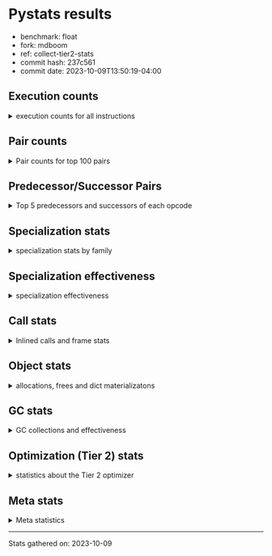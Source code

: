 
# Pystats results

- benchmark: float
- fork: mdboom
- ref: collect-tier2-stats
- commit hash: 237c561
- commit date: 2023-10-09T13:50:19-04:00

## Execution counts

<details>
<summary> execution counts for all instructions </summary>

|Name | Count | Self | Cumulative | Miss ratio | 
|---|---:|---:|---:|---:|
| LOAD_FAST | 30,068,220 | 16.7% | 16.7% |  |
| STORE_ATTR_SLOT | 18,019,140 | 10.0% | 26.7% |  |
| ENTER_EXECUTOR | 12,009,360 | 6.7% | 33.4% |  |
| BINARY_OP | 12,003,200 | 6.7% | 40.0% |  |
| LOAD_CONST | 12,000,300 | 6.7% | 46.7% |  |
| LOAD_GLOBAL_MODULE | 12,000,280 | 6.7% | 53.3% |  |
| LOAD_FAST_LOAD_FAST | 12,000,180 | 6.7% | 60.0% |  |
| CALL_BUILTIN_O | 12,000,060 | 6.7% | 66.7% |  |
| RETURN_CONST | 12,000,000 | 6.7% | 73.3% |  |
| STORE_FAST | 6,010,140 | 3.3% | 76.6% |  |
| CALL | 6,001,820 | 3.3% | 80.0% |  |
| RESUME_CHECK | 6,000,300 | 3.3% | 83.3% | 0.1% |
| COPY | 6,000,180 | 3.3% | 86.6% |  |
| BINARY_OP_MULTIPLY_FLOAT | 6,000,180 | 3.3% | 90.0% |  |
| POP_TOP | 6,000,120 | 3.3% | 93.3% |  |
| INTERPRETER_EXIT | 6,000,060 | 3.3% | 96.6% |  |
| STORE_SUBSCR_LIST_INT | 6,000,000 | 3.3% | 100.0% |  |
| LOAD_ATTR_SLOT | 38,640 | 0.0% | 100.0% |  |
| POP_JUMP_IF_FALSE | 9,720 | 0.0% | 100.0% |  |
| COMPARE_OP_FLOAT | 9,660 | 0.0% | 100.0% |  |
| RETURN_VALUE | 9,540 | 0.0% | 100.0% |  |
| JUMP_FORWARD | 4,800 | 0.0% | 100.0% |  |
| PUSH_NULL | 300 | 0.0% | 100.0% |  |
| GET_ITER | 180 | 0.0% | 100.0% |  |
| SWAP | 180 | 0.0% | 100.0% |  |
| CALL_PY_EXACT_ARGS | 180 | 0.0% | 100.0% |  |
| LOAD_DEREF | 120 | 0.0% | 100.0% |  |
| BINARY_OP_ADD_FLOAT | 120 | 0.0% | 100.0% |  |
| FOR_ITER_LIST | 120 | 0.0% | 100.0% |  |
| LOAD_ATTR_METHOD_NO_DICT | 120 | 0.0% | 100.0% |  |
| LOAD_GLOBAL | 100 | 0.0% | 100.0% |  |
| LOAD_ATTR_MODULE | 100 | 0.0% | 100.0% |  |
| BINARY_SLICE | 60 | 0.0% | 100.0% |  |
| NOP | 60 | 0.0% | 100.0% |  |
| BUILD_LIST | 60 | 0.0% | 100.0% |  |
| CALL_FUNCTION_EX | 60 | 0.0% | 100.0% |  |
| COPY_FREE_VARS | 60 | 0.0% | 100.0% |  |
| LOAD_ATTR | 60 | 0.0% | 100.0% |  |
| BINARY_OP_SUBTRACT_FLOAT | 60 | 0.0% | 100.0% |  |
| BINARY_SUBSCR_LIST_INT | 60 | 0.0% | 100.0% |  |
| CALL_BUILTIN_CLASS | 60 | 0.0% | 100.0% |  |
| COMPARE_OP_INT | 60 | 0.0% | 100.0% |  |
| FOR_ITER_RANGE | 60 | 0.0% | 100.0% |  |
| LOAD_GLOBAL_BUILTIN | 60 | 0.0% | 100.0% |  |
| BINARY_SUBSCR | 20 | 0.0% | 100.0% |  |
| COMPARE_OP | 20 | 0.0% | 100.0% |  |


</details>

## Pair counts

<details>
<summary> Pair counts for top 100 pairs </summary>

|Pair | Count | Self | Cumulative | 
|---|---:|---:|---:|
| LOAD_FAST STORE_ATTR_SLOT | 18,018,960 | 10.0% | 10.0% |
| LOAD_GLOBAL_MODULE LOAD_FAST | 12,000,120 | 6.7% | 16.7% |
| BINARY_OP LOAD_FAST | 12,000,000 | 6.7% | 23.3% |
| LOAD_CONST BINARY_OP | 12,000,000 | 6.7% | 30.0% |
| LOAD_FAST CALL_BUILTIN_O | 12,000,000 | 6.7% | 36.6% |
| LOAD_FAST_LOAD_FAST BINARY_OP_MULTIPLY_FLOAT | 6,000,180 | 3.3% | 40.0% |
| STORE_FAST LOAD_GLOBAL_MODULE | 6,000,120 | 3.3% | 43.3% |
| CACHE RESUME_CHECK | 6,000,060 | 3.3% | 46.6% |
| STORE_ATTR_SLOT RETURN_CONST | 6,000,060 | 3.3% | 50.0% |
| RESUME_CHECK LOAD_GLOBAL_MODULE | 6,000,040 | 3.3% | 53.3% |
| POP_TOP ENTER_EXECUTOR | 6,000,000 | 3.3% | 56.6% |
| CALL LOAD_FAST_LOAD_FAST | 6,000,000 | 3.3% | 59.9% |
| COPY LOAD_FAST | 6,000,000 | 3.3% | 63.3% |
| LOAD_FAST_LOAD_FAST STORE_SUBSCR_LIST_INT | 6,000,000 | 3.3% | 66.6% |
| RETURN_CONST INTERPRETER_EXIT | 6,000,000 | 3.3% | 69.9% |
| RETURN_CONST POP_TOP | 6,000,000 | 3.3% | 73.3% |
| BINARY_OP_MULTIPLY_FLOAT LOAD_CONST | 6,000,000 | 3.3% | 76.6% |
| CALL_BUILTIN_O COPY | 6,000,000 | 3.3% | 79.9% |
| CALL_BUILTIN_O LOAD_CONST | 6,000,000 | 3.3% | 83.3% |
| STORE_ATTR_SLOT LOAD_FAST_LOAD_FAST | 6,000,000 | 3.3% | 86.6% |
| STORE_ATTR_SLOT STORE_FAST | 6,000,000 | 3.3% | 89.9% |
| STORE_SUBSCR_LIST_INT ENTER_EXECUTOR | 6,000,000 | 3.3% | 93.2% |
| ENTER_EXECUTOR CALL | 5,999,940 | 3.3% | 96.6% |
| ENTER_EXECUTOR RETURN_CONST | 5,999,940 | 3.3% | 99.9% |
| LOAD_FAST LOAD_ATTR_SLOT | 38,460 | 0.0% | 99.9% |
| LOAD_ATTR_SLOT LOAD_FAST | 24,000 | 0.0% | 99.9% |
| STORE_ATTR_SLOT LOAD_FAST | 19,080 | 0.0% | 100.0% |
| POP_JUMP_IF_FALSE LOAD_FAST | 9,720 | 0.0% | 100.0% |
| COMPARE_OP_FLOAT POP_JUMP_IF_FALSE | 9,660 | 0.0% | 100.0% |
| LOAD_ATTR_SLOT COMPARE_OP_FLOAT | 9,660 | 0.0% | 100.0% |
| LOAD_FAST RETURN_VALUE | 9,480 | 0.0% | 100.0% |
| ENTER_EXECUTOR LOAD_FAST | 9,420 | 0.0% | 100.0% |
| RETURN_VALUE STORE_FAST | 9,360 | 0.0% | 100.0% |
| STORE_FAST ENTER_EXECUTOR | 9,360 | 0.0% | 100.0% |
| JUMP_FORWARD LOAD_FAST | 4,800 | 0.0% | 100.0% |
| LOAD_ATTR_SLOT JUMP_FORWARD | 4,800 | 0.0% | 100.0% |
| BINARY_OP BINARY_OP | 2,940 | 0.0% | 100.0% |
| CALL CALL | 1,540 | 0.0% | 100.0% |
| STORE_FAST LOAD_FAST | 540 | 0.0% | 100.0% |
| LOAD_FAST BINARY_OP | 260 | 0.0% | 100.0% |
| PUSH_NULL CALL | 240 | 0.0% | 100.0% |
| BINARY_OP SWAP | 180 | 0.0% | 100.0% |
| COPY LOAD_ATTR_SLOT | 180 | 0.0% | 100.0% |
| LOAD_FAST PUSH_NULL | 180 | 0.0% | 100.0% |
| LOAD_FAST COPY | 180 | 0.0% | 100.0% |
| LOAD_FAST LOAD_CONST | 180 | 0.0% | 100.0% |
| SWAP STORE_ATTR_SLOT | 180 | 0.0% | 100.0% |
| CALL_PY_EXACT_ARGS RESUME_CHECK | 180 | 0.0% | 100.0% |
| LOAD_ATTR_SLOT STORE_FAST | 180 | 0.0% | 100.0% |
| RESUME_CHECK LOAD_FAST | 180 | 0.0% | 100.0% |
| GET_ITER FOR_ITER_LIST | 120 | 0.0% | 100.0% |
| CALL POP_TOP | 120 | 0.0% | 100.0% |
| LOAD_FAST LOAD_ATTR_METHOD_NO_DICT | 120 | 0.0% | 100.0% |
| BINARY_OP_MULTIPLY_FLOAT BINARY_OP_ADD_FLOAT | 120 | 0.0% | 100.0% |
| FOR_ITER_LIST STORE_FAST | 120 | 0.0% | 100.0% |
| LOAD_FAST CALL | 100 | 0.0% | 100.0% |
| LOAD_FAST CALL_PY_EXACT_ARGS | 100 | 0.0% | 100.0% |
| BINARY_SLICE GET_ITER | 60 | 0.0% | 100.0% |
| GET_ITER FOR_ITER_RANGE | 60 | 0.0% | 100.0% |
| NOP LOAD_DEREF | 60 | 0.0% | 100.0% |
| POP_TOP NOP | 60 | 0.0% | 100.0% |
| POP_TOP LOAD_FAST | 60 | 0.0% | 100.0% |
| PUSH_NULL LOAD_FAST | 60 | 0.0% | 100.0% |
| RETURN_VALUE INTERPRETER_EXIT | 60 | 0.0% | 100.0% |
| RETURN_VALUE RETURN_VALUE | 60 | 0.0% | 100.0% |
| BINARY_OP STORE_FAST | 60 | 0.0% | 100.0% |
| BUILD_LIST LOAD_FAST | 60 | 0.0% | 100.0% |
| CALL LOAD_FAST | 60 | 0.0% | 100.0% |
| CALL STORE_FAST | 60 | 0.0% | 100.0% |
| CALL_FUNCTION_EX COPY_FREE_VARS | 60 | 0.0% | 100.0% |
| COPY_FREE_VARS RESUME_CHECK | 60 | 0.0% | 100.0% |
| LOAD_CONST BINARY_SLICE | 60 | 0.0% | 100.0% |
| LOAD_CONST BUILD_LIST | 60 | 0.0% | 100.0% |
| LOAD_CONST LOAD_CONST | 60 | 0.0% | 100.0% |
| LOAD_DEREF PUSH_NULL | 60 | 0.0% | 100.0% |
| LOAD_DEREF STORE_FAST | 60 | 0.0% | 100.0% |
| LOAD_FAST GET_ITER | 60 | 0.0% | 100.0% |
| LOAD_FAST CALL_FUNCTION_EX | 60 | 0.0% | 100.0% |
| LOAD_GLOBAL LOAD_GLOBAL_MODULE | 60 | 0.0% | 100.0% |
| STORE_FAST LOAD_DEREF | 60 | 0.0% | 100.0% |
| BINARY_OP_ADD_FLOAT LOAD_FAST_LOAD_FAST | 60 | 0.0% | 100.0% |
| BINARY_OP_ADD_FLOAT CALL_BUILTIN_O | 60 | 0.0% | 100.0% |
| BINARY_OP_MULTIPLY_FLOAT LOAD_FAST_LOAD_FAST | 60 | 0.0% | 100.0% |
| BINARY_OP_SUBTRACT_FLOAT STORE_FAST | 60 | 0.0% | 100.0% |
| BINARY_SUBSCR_LIST_INT STORE_FAST | 60 | 0.0% | 100.0% |
| CALL_BUILTIN_CLASS GET_ITER | 60 | 0.0% | 100.0% |
| CALL_BUILTIN_O STORE_FAST | 60 | 0.0% | 100.0% |
| COMPARE_OP_INT POP_JUMP_IF_FALSE | 60 | 0.0% | 100.0% |
| FOR_ITER_RANGE STORE_FAST | 60 | 0.0% | 100.0% |
| LOAD_ATTR_METHOD_NO_DICT LOAD_FAST | 60 | 0.0% | 100.0% |
| LOAD_ATTR_METHOD_NO_DICT CALL_PY_EXACT_ARGS | 60 | 0.0% | 100.0% |
| LOAD_ATTR_MODULE STORE_FAST | 60 | 0.0% | 100.0% |
| LOAD_GLOBAL_BUILTIN LOAD_FAST | 60 | 0.0% | 100.0% |
| LOAD_GLOBAL_MODULE LOAD_FAST_LOAD_FAST | 60 | 0.0% | 100.0% |
| LOAD_GLOBAL_MODULE LOAD_ATTR_MODULE | 60 | 0.0% | 100.0% |
| RESUME_CHECK LOAD_CONST | 60 | 0.0% | 100.0% |
| RETURN_VALUE LOAD_GLOBAL | 40 | 0.0% | 100.0% |
| ENTER_EXECUTOR LOAD_GLOBAL_MODULE | 40 | 0.0% | 100.0% |
| LOAD_ATTR LOAD_ATTR_MODULE | 40 | 0.0% | 100.0% |
| LOAD_CONST BINARY_SUBSCR_LIST_INT | 40 | 0.0% | 100.0% |


</details>

## Predecessor/Successor Pairs

<details>
<summary> Top 5 predecessors and successors of each opcode </summary>

### BINARY_SLICE

<details>
<summary> Successors and predecessors for BINARY_SLICE </summary>

|Predecessors | Count | Percentage | 
|---|---:|---:|
| LOAD_CONST | 60 | 100.0% |

|Successors | Count | Percentage | 
|---|---:|---:|
| GET_ITER | 60 | 100.0% |


</details>

### CACHE

<details>
<summary> Successors and predecessors for CACHE </summary>

|Successors | Count | Percentage | 
|---|---:|---:|
| RESUME_CHECK | 6,000,060 | 100.0% |


</details>

### BINARY_SUBSCR

<details>
<summary> Successors and predecessors for BINARY_SUBSCR </summary>

|Predecessors | Count | Percentage | 
|---|---:|---:|
| LOAD_CONST | 20 | 100.0% |

|Successors | Count | Percentage | 
|---|---:|---:|
| BINARY_SUBSCR_LIST_INT | 20 | 100.0% |


</details>

### GET_ITER

<details>
<summary> Successors and predecessors for GET_ITER </summary>

|Predecessors | Count | Percentage | 
|---|---:|---:|
| BINARY_SLICE | 60 | 33.3% |
| LOAD_FAST | 60 | 33.3% |
| CALL_BUILTIN_CLASS | 60 | 33.3% |

|Successors | Count | Percentage | 
|---|---:|---:|
| FOR_ITER_LIST | 120 | 66.7% |
| FOR_ITER_RANGE | 60 | 33.3% |


</details>

### INTERPRETER_EXIT

<details>
<summary> Successors and predecessors for INTERPRETER_EXIT </summary>

|Predecessors | Count | Percentage | 
|---|---:|---:|
| RETURN_CONST | 6,000,000 | 100.0% |
| RETURN_VALUE | 60 | 0.0% |


</details>

### NOP

<details>
<summary> Successors and predecessors for NOP </summary>

|Predecessors | Count | Percentage | 
|---|---:|---:|
| POP_TOP | 60 | 100.0% |

|Successors | Count | Percentage | 
|---|---:|---:|
| LOAD_DEREF | 60 | 100.0% |


</details>

### POP_TOP

<details>
<summary> Successors and predecessors for POP_TOP </summary>

|Predecessors | Count | Percentage | 
|---|---:|---:|
| RETURN_CONST | 6,000,000 | 100.0% |
| CALL | 120 | 0.0% |

|Successors | Count | Percentage | 
|---|---:|---:|
| ENTER_EXECUTOR | 6,000,000 | 100.0% |
| NOP | 60 | 0.0% |
| LOAD_FAST | 60 | 0.0% |


</details>

### PUSH_NULL

<details>
<summary> Successors and predecessors for PUSH_NULL </summary>

|Predecessors | Count | Percentage | 
|---|---:|---:|
| LOAD_FAST | 180 | 60.0% |
| LOAD_DEREF | 60 | 20.0% |
| LOAD_ATTR_MODULE | 40 | 13.3% |
| LOAD_ATTR | 20 | 6.7% |

|Successors | Count | Percentage | 
|---|---:|---:|
| CALL | 240 | 80.0% |
| LOAD_FAST | 60 | 20.0% |


</details>

### RETURN_VALUE

<details>
<summary> Successors and predecessors for RETURN_VALUE </summary>

|Predecessors | Count | Percentage | 
|---|---:|---:|
| LOAD_FAST | 9,480 | 99.4% |
| RETURN_VALUE | 60 | 0.6% |

|Successors | Count | Percentage | 
|---|---:|---:|
| STORE_FAST | 9,360 | 98.1% |
| INTERPRETER_EXIT | 60 | 0.6% |
| RETURN_VALUE | 60 | 0.6% |
| LOAD_GLOBAL | 40 | 0.4% |
| LOAD_GLOBAL_MODULE | 20 | 0.2% |


</details>

### BINARY_OP

<details>
<summary> Successors and predecessors for BINARY_OP </summary>

|Predecessors | Count | Percentage | 
|---|---:|---:|
| LOAD_CONST | 12,000,000 | 100.0% |
| BINARY_OP | 2,940 | 0.0% |
| LOAD_FAST | 260 | 0.0% |

|Successors | Count | Percentage | 
|---|---:|---:|
| LOAD_FAST | 12,000,000 | 100.0% |
| BINARY_OP | 2,940 | 0.0% |
| SWAP | 180 | 0.0% |
| STORE_FAST | 60 | 0.0% |
| BINARY_OP_SUBTRACT_FLOAT | 20 | 0.0% |


</details>

### BUILD_LIST

<details>
<summary> Successors and predecessors for BUILD_LIST </summary>

|Predecessors | Count | Percentage | 
|---|---:|---:|
| LOAD_CONST | 60 | 100.0% |

|Successors | Count | Percentage | 
|---|---:|---:|
| LOAD_FAST | 60 | 100.0% |


</details>

### CALL

<details>
<summary> Successors and predecessors for CALL </summary>

|Predecessors | Count | Percentage | 
|---|---:|---:|
| ENTER_EXECUTOR | 5,999,940 | 100.0% |
| CALL | 1,540 | 0.0% |
| PUSH_NULL | 240 | 0.0% |
| LOAD_FAST | 100 | 0.0% |

|Successors | Count | Percentage | 
|---|---:|---:|
| LOAD_FAST_LOAD_FAST | 6,000,000 | 100.0% |
| CALL | 1,540 | 0.0% |
| POP_TOP | 120 | 0.0% |
| LOAD_FAST | 60 | 0.0% |
| STORE_FAST | 60 | 0.0% |


</details>

### CALL_FUNCTION_EX

<details>
<summary> Successors and predecessors for CALL_FUNCTION_EX </summary>

|Predecessors | Count | Percentage | 
|---|---:|---:|
| LOAD_FAST | 60 | 100.0% |

|Successors | Count | Percentage | 
|---|---:|---:|
| COPY_FREE_VARS | 60 | 100.0% |


</details>

### COMPARE_OP

<details>
<summary> Successors and predecessors for COMPARE_OP </summary>

|Predecessors | Count | Percentage | 
|---|---:|---:|
| LOAD_CONST | 20 | 100.0% |

|Successors | Count | Percentage | 
|---|---:|---:|
| COMPARE_OP_INT | 20 | 100.0% |


</details>

### COPY

<details>
<summary> Successors and predecessors for COPY </summary>

|Predecessors | Count | Percentage | 
|---|---:|---:|
| CALL_BUILTIN_O | 6,000,000 | 100.0% |
| LOAD_FAST | 180 | 0.0% |

|Successors | Count | Percentage | 
|---|---:|---:|
| LOAD_FAST | 6,000,000 | 100.0% |
| LOAD_ATTR_SLOT | 180 | 0.0% |


</details>

### COPY_FREE_VARS

<details>
<summary> Successors and predecessors for COPY_FREE_VARS </summary>

|Predecessors | Count | Percentage | 
|---|---:|---:|
| CALL_FUNCTION_EX | 60 | 100.0% |

|Successors | Count | Percentage | 
|---|---:|---:|
| RESUME_CHECK | 60 | 100.0% |


</details>

### ENTER_EXECUTOR

<details>
<summary> Successors and predecessors for ENTER_EXECUTOR </summary>

|Predecessors | Count | Percentage | 
|---|---:|---:|
| POP_TOP | 6,000,000 | 50.0% |
| STORE_SUBSCR_LIST_INT | 6,000,000 | 50.0% |
| STORE_FAST | 9,360 | 0.1% |

|Successors | Count | Percentage | 
|---|---:|---:|
| CALL | 5,999,940 | 50.0% |
| RETURN_CONST | 5,999,940 | 50.0% |
| LOAD_FAST | 9,420 | 0.1% |
| LOAD_GLOBAL_MODULE | 40 | 0.0% |
| LOAD_GLOBAL | 20 | 0.0% |


</details>

### JUMP_FORWARD

<details>
<summary> Successors and predecessors for JUMP_FORWARD </summary>

|Predecessors | Count | Percentage | 
|---|---:|---:|
| LOAD_ATTR_SLOT | 4,800 | 100.0% |

|Successors | Count | Percentage | 
|---|---:|---:|
| LOAD_FAST | 4,800 | 100.0% |


</details>

### LOAD_ATTR

<details>
<summary> Successors and predecessors for LOAD_ATTR </summary>

|Predecessors | Count | Percentage | 
|---|---:|---:|
| LOAD_GLOBAL_MODULE | 40 | 66.7% |
| LOAD_GLOBAL | 20 | 33.3% |

|Successors | Count | Percentage | 
|---|---:|---:|
| LOAD_ATTR_MODULE | 40 | 66.7% |
| PUSH_NULL | 20 | 33.3% |


</details>

### LOAD_CONST

<details>
<summary> Successors and predecessors for LOAD_CONST </summary>

|Predecessors | Count | Percentage | 
|---|---:|---:|
| BINARY_OP_MULTIPLY_FLOAT | 6,000,000 | 50.0% |
| CALL_BUILTIN_O | 6,000,000 | 50.0% |
| LOAD_FAST | 180 | 0.0% |
| LOAD_CONST | 60 | 0.0% |
| RESUME_CHECK | 60 | 0.0% |

|Successors | Count | Percentage | 
|---|---:|---:|
| BINARY_OP | 12,000,000 | 100.0% |
| BINARY_SLICE | 60 | 0.0% |
| BUILD_LIST | 60 | 0.0% |
| LOAD_CONST | 60 | 0.0% |
| BINARY_SUBSCR_LIST_INT | 40 | 0.0% |


</details>

### LOAD_DEREF

<details>
<summary> Successors and predecessors for LOAD_DEREF </summary>

|Predecessors | Count | Percentage | 
|---|---:|---:|
| NOP | 60 | 50.0% |
| STORE_FAST | 60 | 50.0% |

|Successors | Count | Percentage | 
|---|---:|---:|
| PUSH_NULL | 60 | 50.0% |
| STORE_FAST | 60 | 50.0% |


</details>

### LOAD_FAST

<details>
<summary> Successors and predecessors for LOAD_FAST </summary>

|Predecessors | Count | Percentage | 
|---|---:|---:|
| LOAD_GLOBAL_MODULE | 12,000,120 | 39.9% |
| BINARY_OP | 12,000,000 | 39.9% |
| COPY | 6,000,000 | 20.0% |
| LOAD_ATTR_SLOT | 24,000 | 0.1% |
| STORE_ATTR_SLOT | 19,080 | 0.1% |

|Successors | Count | Percentage | 
|---|---:|---:|
| STORE_ATTR_SLOT | 18,018,960 | 59.9% |
| CALL_BUILTIN_O | 12,000,000 | 39.9% |
| LOAD_ATTR_SLOT | 38,460 | 0.1% |
| RETURN_VALUE | 9,480 | 0.0% |
| BINARY_OP | 260 | 0.0% |


</details>

### LOAD_FAST_LOAD_FAST

<details>
<summary> Successors and predecessors for LOAD_FAST_LOAD_FAST </summary>

|Predecessors | Count | Percentage | 
|---|---:|---:|
| CALL | 6,000,000 | 50.0% |
| STORE_ATTR_SLOT | 6,000,000 | 50.0% |
| BINARY_OP_ADD_FLOAT | 60 | 0.0% |
| BINARY_OP_MULTIPLY_FLOAT | 60 | 0.0% |
| LOAD_GLOBAL_MODULE | 60 | 0.0% |

|Successors | Count | Percentage | 
|---|---:|---:|
| BINARY_OP_MULTIPLY_FLOAT | 6,000,180 | 50.0% |
| STORE_SUBSCR_LIST_INT | 6,000,000 | 50.0% |


</details>

### LOAD_GLOBAL

<details>
<summary> Successors and predecessors for LOAD_GLOBAL </summary>

|Predecessors | Count | Percentage | 
|---|---:|---:|
| RETURN_VALUE | 40 | 40.0% |
| ENTER_EXECUTOR | 20 | 20.0% |
| STORE_FAST | 20 | 20.0% |
| RESUME_CHECK | 20 | 20.0% |

|Successors | Count | Percentage | 
|---|---:|---:|
| LOAD_GLOBAL_MODULE | 60 | 60.0% |
| LOAD_ATTR | 20 | 20.0% |
| LOAD_GLOBAL_BUILTIN | 20 | 20.0% |


</details>

### POP_JUMP_IF_FALSE

<details>
<summary> Successors and predecessors for POP_JUMP_IF_FALSE </summary>

|Predecessors | Count | Percentage | 
|---|---:|---:|
| COMPARE_OP_FLOAT | 9,660 | 99.4% |
| COMPARE_OP_INT | 60 | 0.6% |

|Successors | Count | Percentage | 
|---|---:|---:|
| LOAD_FAST | 9,720 | 100.0% |


</details>

### RETURN_CONST

<details>
<summary> Successors and predecessors for RETURN_CONST </summary>

|Predecessors | Count | Percentage | 
|---|---:|---:|
| STORE_ATTR_SLOT | 6,000,060 | 50.0% |
| ENTER_EXECUTOR | 5,999,940 | 50.0% |

|Successors | Count | Percentage | 
|---|---:|---:|
| INTERPRETER_EXIT | 6,000,000 | 50.0% |
| POP_TOP | 6,000,000 | 50.0% |


</details>

### STORE_FAST

<details>
<summary> Successors and predecessors for STORE_FAST </summary>

|Predecessors | Count | Percentage | 
|---|---:|---:|
| STORE_ATTR_SLOT | 6,000,000 | 99.8% |
| RETURN_VALUE | 9,360 | 0.2% |
| LOAD_ATTR_SLOT | 180 | 0.0% |
| FOR_ITER_LIST | 120 | 0.0% |
| BINARY_OP | 60 | 0.0% |

|Successors | Count | Percentage | 
|---|---:|---:|
| LOAD_GLOBAL_MODULE | 6,000,120 | 99.8% |
| ENTER_EXECUTOR | 9,360 | 0.2% |
| LOAD_FAST | 540 | 0.0% |
| LOAD_DEREF | 60 | 0.0% |
| LOAD_GLOBAL_BUILTIN | 40 | 0.0% |


</details>

### SWAP

<details>
<summary> Successors and predecessors for SWAP </summary>

|Predecessors | Count | Percentage | 
|---|---:|---:|
| BINARY_OP | 180 | 100.0% |

|Successors | Count | Percentage | 
|---|---:|---:|
| STORE_ATTR_SLOT | 180 | 100.0% |


</details>

### BINARY_OP_ADD_FLOAT

<details>
<summary> Successors and predecessors for BINARY_OP_ADD_FLOAT </summary>

|Predecessors | Count | Percentage | 
|---|---:|---:|
| BINARY_OP_MULTIPLY_FLOAT | 120 | 100.0% |

|Successors | Count | Percentage | 
|---|---:|---:|
| LOAD_FAST_LOAD_FAST | 60 | 50.0% |
| CALL_BUILTIN_O | 60 | 50.0% |


</details>

### BINARY_OP_MULTIPLY_FLOAT

<details>
<summary> Successors and predecessors for BINARY_OP_MULTIPLY_FLOAT </summary>

|Predecessors | Count | Percentage | 
|---|---:|---:|
| LOAD_FAST_LOAD_FAST | 6,000,180 | 100.0% |

|Successors | Count | Percentage | 
|---|---:|---:|
| LOAD_CONST | 6,000,000 | 100.0% |
| BINARY_OP_ADD_FLOAT | 120 | 0.0% |
| LOAD_FAST_LOAD_FAST | 60 | 0.0% |


</details>

### BINARY_OP_SUBTRACT_FLOAT

<details>
<summary> Successors and predecessors for BINARY_OP_SUBTRACT_FLOAT </summary>

|Predecessors | Count | Percentage | 
|---|---:|---:|
| LOAD_FAST | 40 | 66.7% |
| BINARY_OP | 20 | 33.3% |

|Successors | Count | Percentage | 
|---|---:|---:|
| STORE_FAST | 60 | 100.0% |


</details>

### BINARY_SUBSCR_LIST_INT

<details>
<summary> Successors and predecessors for BINARY_SUBSCR_LIST_INT </summary>

|Predecessors | Count | Percentage | 
|---|---:|---:|
| LOAD_CONST | 40 | 66.7% |
| BINARY_SUBSCR | 20 | 33.3% |

|Successors | Count | Percentage | 
|---|---:|---:|
| STORE_FAST | 60 | 100.0% |


</details>

### CALL_BUILTIN_CLASS

<details>
<summary> Successors and predecessors for CALL_BUILTIN_CLASS </summary>

|Predecessors | Count | Percentage | 
|---|---:|---:|
| LOAD_FAST | 40 | 66.7% |
| CALL | 20 | 33.3% |

|Successors | Count | Percentage | 
|---|---:|---:|
| GET_ITER | 60 | 100.0% |


</details>

### CALL_BUILTIN_O

<details>
<summary> Successors and predecessors for CALL_BUILTIN_O </summary>

|Predecessors | Count | Percentage | 
|---|---:|---:|
| LOAD_FAST | 12,000,000 | 100.0% |
| BINARY_OP_ADD_FLOAT | 60 | 0.0% |

|Successors | Count | Percentage | 
|---|---:|---:|
| COPY | 6,000,000 | 50.0% |
| LOAD_CONST | 6,000,000 | 50.0% |
| STORE_FAST | 60 | 0.0% |


</details>

### CALL_PY_EXACT_ARGS

<details>
<summary> Successors and predecessors for CALL_PY_EXACT_ARGS </summary>

|Predecessors | Count | Percentage | 
|---|---:|---:|
| LOAD_FAST | 100 | 55.6% |
| LOAD_ATTR_METHOD_NO_DICT | 60 | 33.3% |
| CALL | 20 | 11.1% |

|Successors | Count | Percentage | 
|---|---:|---:|
| RESUME_CHECK | 180 | 100.0% |


</details>

### COMPARE_OP_FLOAT

<details>
<summary> Successors and predecessors for COMPARE_OP_FLOAT </summary>

|Predecessors | Count | Percentage | 
|---|---:|---:|
| LOAD_ATTR_SLOT | 9,660 | 100.0% |

|Successors | Count | Percentage | 
|---|---:|---:|
| POP_JUMP_IF_FALSE | 9,660 | 100.0% |


</details>

### COMPARE_OP_INT

<details>
<summary> Successors and predecessors for COMPARE_OP_INT </summary>

|Predecessors | Count | Percentage | 
|---|---:|---:|
| LOAD_CONST | 40 | 66.7% |
| COMPARE_OP | 20 | 33.3% |

|Successors | Count | Percentage | 
|---|---:|---:|
| POP_JUMP_IF_FALSE | 60 | 100.0% |


</details>

### FOR_ITER_LIST

<details>
<summary> Successors and predecessors for FOR_ITER_LIST </summary>

|Predecessors | Count | Percentage | 
|---|---:|---:|
| GET_ITER | 120 | 100.0% |

|Successors | Count | Percentage | 
|---|---:|---:|
| STORE_FAST | 120 | 100.0% |


</details>

### FOR_ITER_RANGE

<details>
<summary> Successors and predecessors for FOR_ITER_RANGE </summary>

|Predecessors | Count | Percentage | 
|---|---:|---:|
| GET_ITER | 60 | 100.0% |

|Successors | Count | Percentage | 
|---|---:|---:|
| STORE_FAST | 60 | 100.0% |


</details>

### LOAD_ATTR_METHOD_NO_DICT

<details>
<summary> Successors and predecessors for LOAD_ATTR_METHOD_NO_DICT </summary>

|Predecessors | Count | Percentage | 
|---|---:|---:|
| LOAD_FAST | 120 | 100.0% |

|Successors | Count | Percentage | 
|---|---:|---:|
| LOAD_FAST | 60 | 50.0% |
| CALL_PY_EXACT_ARGS | 60 | 50.0% |


</details>

### LOAD_ATTR_MODULE

<details>
<summary> Successors and predecessors for LOAD_ATTR_MODULE </summary>

|Predecessors | Count | Percentage | 
|---|---:|---:|
| LOAD_GLOBAL_MODULE | 60 | 60.0% |
| LOAD_ATTR | 40 | 40.0% |

|Successors | Count | Percentage | 
|---|---:|---:|
| STORE_FAST | 60 | 60.0% |
| PUSH_NULL | 40 | 40.0% |


</details>

### LOAD_ATTR_SLOT

<details>
<summary> Successors and predecessors for LOAD_ATTR_SLOT </summary>

|Predecessors | Count | Percentage | 
|---|---:|---:|
| LOAD_FAST | 38,460 | 99.5% |
| COPY | 180 | 0.5% |

|Successors | Count | Percentage | 
|---|---:|---:|
| LOAD_FAST | 24,000 | 62.1% |
| COMPARE_OP_FLOAT | 9,660 | 25.0% |
| JUMP_FORWARD | 4,800 | 12.4% |
| STORE_FAST | 180 | 0.5% |


</details>

### LOAD_GLOBAL_BUILTIN

<details>
<summary> Successors and predecessors for LOAD_GLOBAL_BUILTIN </summary>

|Predecessors | Count | Percentage | 
|---|---:|---:|
| STORE_FAST | 40 | 66.7% |
| LOAD_GLOBAL | 20 | 33.3% |

|Successors | Count | Percentage | 
|---|---:|---:|
| LOAD_FAST | 60 | 100.0% |


</details>

### LOAD_GLOBAL_MODULE

<details>
<summary> Successors and predecessors for LOAD_GLOBAL_MODULE </summary>

|Predecessors | Count | Percentage | 
|---|---:|---:|
| STORE_FAST | 6,000,120 | 50.0% |
| RESUME_CHECK | 6,000,040 | 50.0% |
| LOAD_GLOBAL | 60 | 0.0% |
| ENTER_EXECUTOR | 40 | 0.0% |
| RETURN_VALUE | 20 | 0.0% |

|Successors | Count | Percentage | 
|---|---:|---:|
| LOAD_FAST | 12,000,120 | 100.0% |
| LOAD_FAST_LOAD_FAST | 60 | 0.0% |
| LOAD_ATTR_MODULE | 60 | 0.0% |
| LOAD_ATTR | 40 | 0.0% |


</details>

### RESUME_CHECK

<details>
<summary> Successors and predecessors for RESUME_CHECK </summary>

|Predecessors | Count | Percentage | 
|---|---:|---:|
| CACHE | 6,000,060 | 100.0% |
| CALL_PY_EXACT_ARGS | 180 | 0.0% |
| COPY_FREE_VARS | 60 | 0.0% |

|Successors | Count | Percentage | 
|---|---:|---:|
| LOAD_GLOBAL_MODULE | 6,000,040 | 100.0% |
| LOAD_FAST | 180 | 0.0% |
| LOAD_CONST | 60 | 0.0% |
| LOAD_GLOBAL | 20 | 0.0% |


</details>

### STORE_ATTR_SLOT

<details>
<summary> Successors and predecessors for STORE_ATTR_SLOT </summary>

|Predecessors | Count | Percentage | 
|---|---:|---:|
| LOAD_FAST | 18,018,960 | 100.0% |
| SWAP | 180 | 0.0% |

|Successors | Count | Percentage | 
|---|---:|---:|
| RETURN_CONST | 6,000,060 | 33.3% |
| LOAD_FAST_LOAD_FAST | 6,000,000 | 33.3% |
| STORE_FAST | 6,000,000 | 33.3% |
| LOAD_FAST | 19,080 | 0.1% |


</details>

### STORE_SUBSCR_LIST_INT

<details>
<summary> Successors and predecessors for STORE_SUBSCR_LIST_INT </summary>

|Predecessors | Count | Percentage | 
|---|---:|---:|
| LOAD_FAST_LOAD_FAST | 6,000,000 | 100.0% |

|Successors | Count | Percentage | 
|---|---:|---:|
| ENTER_EXECUTOR | 6,000,000 | 100.0% |


</details>


</details>

## Specialization stats

<details>
<summary> specialization stats by family </summary>

### BINARY_OP

<details>
<summary> specialization stats for BINARY_OP family </summary>

|Kind | Count | Ratio | 
|---|---:|---:|
|     deferred | 12,000,240 | 66.7% |
|          hit | 6,000,360 | 33.3% |

| | Count | Ratio | 
|---|---:|---:|
| Success | 20 | 0.7% |
| Failure | 2,940 | 99.3% |

|Failure kind | Count | Ratio | 
|---|---:|---:|
| multiply different types | 1,480 | 50.3% |
| true divide different types | 1,460 | 49.7% |


</details>

### BINARY_SLICE

<details>
<summary> specialization stats for BINARY_SLICE family </summary>


</details>

### BINARY_SUBSCR

<details>
<summary> specialization stats for BINARY_SUBSCR family </summary>

|Kind | Count | Ratio | 
|---|---:|---:|
|          hit | 60 | 75.0% |

| | Count | Ratio | 
|---|---:|---:|
| Success | 20 | 100.0% |
| Failure | 0 | 0.0% |


</details>

### CALL

<details>
<summary> specialization stats for CALL family </summary>

|Kind | Count | Ratio | 
|---|---:|---:|
|     deferred | 6,000,240 | 33.3% |
|          hit | 12,000,300 | 66.7% |

| | Count | Ratio | 
|---|---:|---:|
| Success | 40 | 2.5% |
| Failure | 1,540 | 97.5% |

|Failure kind | Count | Ratio | 
|---|---:|---:|
| no dict | 1,460 | 94.8% |
| cfunc noargs | 60 | 3.9% |
| other | 20 | 1.3% |


</details>

### COMPARE_OP

<details>
<summary> specialization stats for COMPARE_OP family </summary>

|Kind | Count | Ratio | 
|---|---:|---:|
|          hit | 9,720 | 99.8% |

| | Count | Ratio | 
|---|---:|---:|
| Success | 20 | 100.0% |
| Failure | 0 | 0.0% |


</details>

### FOR_ITER

<details>
<summary> specialization stats for FOR_ITER family </summary>

|Kind | Count | Ratio | 
|---|---:|---:|
|          hit | 180 | 100.0% |


</details>

### LOAD_ATTR

<details>
<summary> specialization stats for LOAD_ATTR family </summary>

|Kind | Count | Ratio | 
|---|---:|---:|
|     deferred | 20 | 0.1% |
|          hit | 38,860 | 99.8% |

| | Count | Ratio | 
|---|---:|---:|
| Success | 40 | 100.0% |
| Failure | 0 | 0.0% |


</details>

### LOAD_GLOBAL

<details>
<summary> specialization stats for LOAD_GLOBAL family </summary>

|Kind | Count | Ratio | 
|---|---:|---:|
|     deferred | 20 | 0.0% |
|          hit | 12,000,340 | 100.0% |

| | Count | Ratio | 
|---|---:|---:|
| Success | 80 | 100.0% |
| Failure | 0 | 0.0% |


</details>

### POP_JUMP_IF_FALSE

<details>
<summary> specialization stats for POP_JUMP_IF_FALSE family </summary>


</details>

### STORE_ATTR

<details>
<summary> specialization stats for STORE_ATTR family </summary>

|Kind | Count | Ratio | 
|---|---:|---:|
|          hit | 18,019,140 | 100.0% |


</details>

### STORE_SUBSCR

<details>
<summary> specialization stats for STORE_SUBSCR family </summary>

|Kind | Count | Ratio | 
|---|---:|---:|
|          hit | 6,000,000 | 100.0% |


</details>


</details>

## Specialization effectiveness

<details>
<summary> specialization effectiveness </summary>

|Instructions | Count | Ratio | 
|---|---:|---:|
| Basic | 102,103,920 | 56.7% |
| Not specialized | 18,023,520 | 10.0% |
| Specialized | 60,060,740 | 33.3% |

### Deferred by instruction

<details>
<summary> deferred by instruction </summary>

|Name | Count | Ratio | 
|---|---:|---:|
| RESUME | 368,934,881,474,191,023,800 | 100.0% |
| BINARY_OP | 12,000,240 | 0.0% |
| CALL | 6,000,240 | 0.0% |
| LOAD_ATTR | 20 | 0.0% |
| LOAD_GLOBAL | 20 | 0.0% |
| BINARY_SLICE | 0 | 0.0% |
| STORE_SLICE | 0 | 0.0% |
| CACHE | 0 | 0.0% |
| BINARY_SUBSCR | 0 | 0.0% |
| GET_ITER | 0 | 0.0% |


</details>

### Misses by instruction

<details>
<summary> misses by instruction </summary>

|Name | Count | Ratio | 
|---|---:|---:|
| RESUME | 8,520 | 50.0% |
| RESUME_CHECK | 8,520 | 50.0% |
| CACHE | 0 | 0.0% |
| GET_ITER | 0 | 0.0% |
| INTERPRETER_EXIT | 0 | 0.0% |
| NOP | 0 | 0.0% |
| POP_TOP | 0 | 0.0% |
| PUSH_NULL | 0 | 0.0% |
| RETURN_VALUE | 0 | 0.0% |
| BUILD_LIST | 0 | 0.0% |


</details>


</details>

## Call stats

<details>
<summary> Inlined calls and frame stats </summary>

| | Count | Ratio | 
|---|---:|---:|
| Calls to PyEval_EvalDefault | 6,000,060 | 100.0% |
| Calls to Python functions inlined | 240 | 0.0% |
| Calls via PyEval_EvalFrame (total) | 6,000,060 | 100.0% |
| Calls via PyEval_EvalFrame (vector) | 6,000,060 | 100.0% |
| Calls via PyEval_EvalFrame (generator) | 0 | 0.0% |
| Calls via PyEval_EvalFrame (legacy) | 0 | 0.0% |
| Calls via PyEval_EvalFrame (function vectorcall) | 6,000,060 | 100.0% |
| Calls via PyEval_EvalFrame (build class) | 0 | 0.0% |
| Calls via PyEval_EvalFrame (slot) | 0 | 0.0% |
| Calls via PyEval_EvalFrame (function ex) | 60 | 0.0% |
| Calls via PyEval_EvalFrame (api) | 0 | 0.0% |
| Calls via PyEval_EvalFrame (method) | 0 | 0.0% |
| Frame objects created | 0 | 0.0% |
| Frames pushed | 18,000,120 | 300.0% |


</details>

## Object stats

<details>
<summary> allocations, frees and dict materializatons </summary>

| | Count | Ratio | 
|---|---:|---:|
| Allocations from freelist | 72,005,820 | 70.6% |
| Frees to freelist | 72,006,000 |  |
| Allocations | 29,996,580 | 29.4% |
| Allocations to 512 bytes | 29,996,460 | 29.4% |
| Allocations to 4 kbytes | 0 | 0.0% |
| Allocations over 4 kbytes | 120 | 0.0% |
| Frees | 29,996,460 |  |
| New values | 0 |  |
| Interpreter increfs | 108,056,320 | 22.5% |
| Interpreter decrefs | 186,031,440 | 32.0% |
| Increfs | 371,860,780 | 77.5% |
| Decrefs | 395,887,880 | 68.0% |
| Materialize dict (on request) | 0 |  |
| Materialize dict (new key) | 0 |  |
| Materialize dict (too big) | 0 |  |
| Materialize dict (str subclass) | 0 |  |
| Dematerialize dict | 0 |  |
| Method cache hits | 14 |  |
| Method cache misses | 6 |  |
| Method cache collisions | 6 |  |
| Method cache dunder hits | 6,000,000 |  |
| Method cache dunder misses | 0 |  |


</details>

## GC stats

<details>
<summary> GC collections and effectiveness </summary>

|Generation | Collections | Objects collected | Object visits | 
|---:|---:|---:|---:|
| 0 | 7,760 | 0 | 55,487,120 |
| 1 | 700 | 0 | 57,422,000 |
| 2 | 60 | 0 | 48,821,720 |


</details>

## Optimization (Tier 2) stats

<details>
<summary> statistics about the Tier 2 optimizer </summary>

| | Count | Ratio | 
|---|---:|---:|
| Optimization attempts | 0 |  |
| Traces created | 0 |  |
| Traces executed | 12,009,360 |  |
| Uops executed | 1,181,683,320 | 98.40 |
| Trace stack overflow | 0 |  |
| Trace stack underflow | 0 |  |
| Trace too long | 0 |  |
| Trace too short | 0 |  |
| Inner loop found | 0 |  |
| Recursive call | 0 |  |

### Trace length histogram

<details>
<summary> trace length histogram </summary>

|Range | Count | Ratio | 
|---|---:|---:|
| <= 1 | 0 |  |


</details>

### Optimized trace length histogram

<details>
<summary> optimized trace length histogram </summary>

|Range | Count | Ratio | 
|---|---:|---:|
| <= 1 | 0 |  |


</details>

### Trace run length histogram

<details>
<summary> trace run length histogram </summary>

|Range | Count | Ratio | 
|---|---:|---:|
| <= 1 | 0 | 0.0% |
| <= 2 | 0 | 0.0% |
| <= 4 | 0 | 0.0% |
| <= 8 | 120 | 0.0% |
| <= 16 | 5,999,940 | 50.0% |
| <= 32 | 0 | 0.0% |
| <= 64 | 60 | 0.0% |
| <= 128 | 5,999,940 | 50.0% |
| <= 256 | 240 | 0.0% |
| <= 512 | 0 | 0.0% |
| <= 1,024 | 0 | 0.0% |
| <= 2,048 | 180 | 0.0% |
| <= 4,096 | 0 | 0.0% |
| <= 8,192 | 0 | 0.0% |
| <= 16,384 | 0 | 0.0% |
| <= 32,768 | 8,820 | 0.1% |
| <= 65,536 | 0 | 0.0% |
| <= 131,072 | 0 | 0.0% |
| <= 262,144 | 0 | 0.0% |
| <= 524,288 | 0 | 0.0% |
| <= 1,048,576 | 0 | 0.0% |
| <= 2,097,152 | 0 | 0.0% |
| <= 4,194,304 | 60 | 0.0% |


</details>

### Uop execution stats

<details>
<summary> uop execution stats </summary>

|Name | Count | Self | Cumulative | Miss ratio | 
|---|---:|---:|---:|---:|
| _SET_IP | 299,920,740 | 25.4% | 25.4% |  |
| LOAD_FAST | 191,931,360 | 16.2% | 41.6% |  |
| _GUARD_TYPE_VERSION | 137,941,320 | 11.7% | 53.3% |  |
| _LOAD_ATTR_SLOT | 89,960,820 | 7.6% | 60.9% |  |
| STORE_FAST | 47,990,100 | 4.1% | 65.0% |  |
| _STORE_ATTR_SLOT | 35,980,680 | 3.0% | 68.0% |  |
| _GUARD_BOTH_FLOAT | 29,999,700 | 2.5% | 70.6% |  |
| _POP_JUMP_IF_TRUE | 17,999,940 | 1.5% | 72.1% |  |
| BINARY_OP | 17,999,820 | 1.5% | 73.6% |  |
| COPY | 17,999,820 | 1.5% | 75.1% |  |
| SWAP | 17,999,820 | 1.5% | 76.6% |  |
| _BINARY_OP_MULTIPLY_FLOAT | 17,999,820 | 1.5% | 78.2% |  |
| _SAVE_CURRENT_IP | 17,990,400 | 1.5% | 79.7% |  |
| COMPARE_OP_FLOAT | 17,990,160 | 1.5% | 81.2% |  |
| _POP_JUMP_IF_FALSE | 17,990,160 | 1.5% | 82.7% |  |
| _EXIT_TRACE | 12,009,360 | 1.0% | 83.8% |  |
| _ITER_CHECK_LIST | 11,999,940 | 1.0% | 84.8% |  |
| _IS_ITER_EXHAUSTED_LIST | 11,999,940 | 1.0% | 85.8% |  |
| _BINARY_OP_ADD_FLOAT | 11,999,880 | 1.0% | 86.8% |  |
| _GUARD_GLOBALS_VERSION | 11,999,880 | 1.0% | 87.8% |  |
| _LOAD_GLOBAL_MODULE | 11,999,880 | 1.0% | 88.8% |  |
| RESUME_CHECK | 11,999,820 | 1.0% | 89.8% |  |
| _ITER_NEXT_LIST | 11,999,820 | 1.0% | 90.9% |  |
| _LOAD_ATTR_METHOD_NO_DICT | 11,999,820 | 1.0% | 91.9% |  |
| _CHECK_PEP_523 | 11,999,820 | 1.0% | 92.9% |  |
| _CHECK_FUNCTION_EXACT_ARGS | 11,999,820 | 1.0% | 93.9% |  |
| _CHECK_STACK_SPACE | 11,999,820 | 1.0% | 94.9% |  |
| _INIT_CALL_PY_EXACT_ARGS | 11,999,820 | 1.0% | 95.9% |  |
| _PUSH_FRAME | 11,999,820 | 1.0% | 97.0% |  |
| _ITER_CHECK_RANGE | 6,000,000 | 0.5% | 97.5% |  |
| _IS_ITER_EXHAUSTED_RANGE | 6,000,000 | 0.5% | 98.0% |  |
| CALL_BUILTIN_O | 5,999,940 | 0.5% | 98.5% |  |
| _ITER_NEXT_RANGE | 5,999,940 | 0.5% | 99.0% |  |
| _POP_FRAME | 5,990,580 | 0.5% | 99.5% |  |
| _JUMP_TO_TOP | 5,990,580 | 0.5% | 100.0% |  |
| POP_TOP | 180 | 0.0% | 100.0% |  |


</details>

### Unsupported opcodes

<details>
<summary> unsupported opcodes </summary>


</details>


</details>

## Meta stats

<details>
<summary> Meta statistics </summary>

| | Count | 
|---|---:|
| Number of data files | 20 |


</details>

---
Stats gathered on: 2023-10-09
